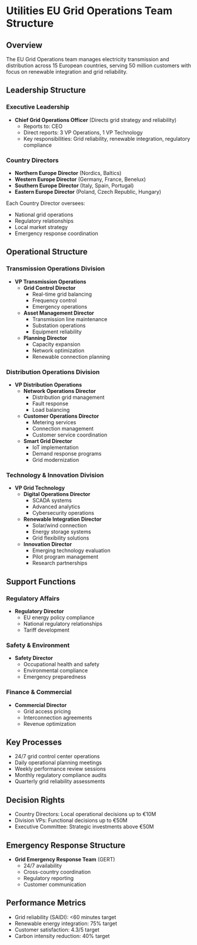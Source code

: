 # Utilities EU Grid Operations Team Structure

## Overview
The EU Grid Operations team manages electricity transmission and distribution across 15 European countries, serving 50 million customers with focus on renewable integration and grid reliability.

## Leadership Structure

### Executive Leadership
- **Chief Grid Operations Officer** (Directs grid strategy and reliability)
  - Reports to: CEO
  - Direct reports: 3 VP Operations, 1 VP Technology
  - Key responsibilities: Grid reliability, renewable integration, regulatory compliance

### Country Directors
- **Northern Europe Director** (Nordics, Baltics)
- **Western Europe Director** (Germany, France, Benelux)
- **Southern Europe Director** (Italy, Spain, Portugal)
- **Eastern Europe Director** (Poland, Czech Republic, Hungary)

Each Country Director oversees:
- National grid operations
- Regulatory relationships
- Local market strategy
- Emergency response coordination

## Operational Structure

### Transmission Operations Division
- **VP Transmission Operations**
  - **Grid Control Director**
    - Real-time grid balancing
    - Frequency control
    - Emergency operations
  - **Asset Management Director**
    - Transmission line maintenance
    - Substation operations
    - Equipment reliability
  - **Planning Director**
    - Capacity expansion
    - Network optimization
    - Renewable connection planning

### Distribution Operations Division
- **VP Distribution Operations**
  - **Network Operations Director**
    - Distribution grid management
    - Fault response
    - Load balancing
  - **Customer Operations Director**
    - Metering services
    - Connection management
    - Customer service coordination
  - **Smart Grid Director**
    - IoT implementation
    - Demand response programs
    - Grid modernization

### Technology & Innovation Division
- **VP Grid Technology**
  - **Digital Operations Director**
    - SCADA systems
    - Advanced analytics
    - Cybersecurity operations
  - **Renewable Integration Director**
    - Solar/wind connection
    - Energy storage systems
    - Grid flexibility solutions
  - **Innovation Director**
    - Emerging technology evaluation
    - Pilot program management
    - Research partnerships

## Support Functions

### Regulatory Affairs
- **Regulatory Director**
  - EU energy policy compliance
  - National regulatory relationships
  - Tariff development

### Safety & Environment
- **Safety Director**
  - Occupational health and safety
  - Environmental compliance
  - Emergency preparedness

### Finance & Commercial
- **Commercial Director**
  - Grid access pricing
  - Interconnection agreements
  - Revenue optimization

## Key Processes
- 24/7 grid control center operations
- Daily operational planning meetings
- Weekly performance review sessions
- Monthly regulatory compliance audits
- Quarterly grid reliability assessments

## Decision Rights
- Country Directors: Local operational decisions up to €10M
- Division VPs: Functional decisions up to €50M
- Executive Committee: Strategic investments above €50M

## Emergency Response Structure
- **Grid Emergency Response Team** (GERT)
  - 24/7 availability
  - Cross-country coordination
  - Regulatory reporting
  - Customer communication

## Performance Metrics
- Grid reliability (SAIDI): <60 minutes target
- Renewable energy integration: 75% target
- Customer satisfaction: 4.3/5 target
- Carbon intensity reduction: 40% target
